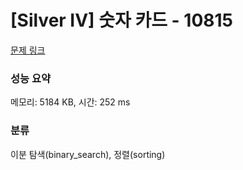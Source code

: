 # [Silver IV] 숫자 카드 - 10815 

[문제 링크](https://www.acmicpc.net/problem/10815) 

### 성능 요약

메모리: 5184 KB, 시간: 252 ms

### 분류

이분 탐색(binary_search), 정렬(sorting)

